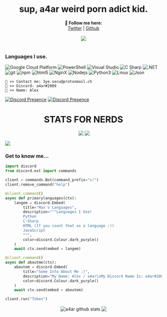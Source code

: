 <h1 align=center>sup, a4ar weird porn adict kid.</h1>


<p align="center">
  <b>🖤 Follow me here:</b><br>
  <a href="https://twitter.com/Blez_its">Twitter</a> |
  <a href="https://github.com/4k0">Github</a>
  <br><br>
  <img src="https://64.media.tumblr.com/94405cfd431c45b52a4dc0f228276687/tumblr_obhulhi6621uc9x1zo1_500.gifv">
  <br><br>
</p>



### Languages I use.
<p>
  <img alt="Google Cloud Platform" src="https://img.shields.io/badge/-Google_Cloud_Platform-1a73e8?style=flat-square&logo=google-cloud&logoColor=white" />
  <img alt="PowerShell" src="https://img.shields.io/badge/-PowerShell-5391FE?style=flat-square&logo=PowerShell&logoColor=white" />
  <img alt="Visual Studio" src="https://img.shields.io/badge/-Visual_Studio-750098?style=flat-square&logo=visual-studio&logoColor=white" />
  <img alt="C Sharp" src="https://img.shields.io/badge/-C_Sharp-8006c7?style=flat-square&logo=c-sharp&logoColor=white" />
  <img alt=".NET" src="https://img.shields.io/badge/-.NET-5C2D91?style=flat-square&logo=.net&logoColor=white" />
  <img alt="git" src="https://img.shields.io/badge/-Git-F05032?style=flat-square&logo=git&logoColor=white" />
  <img alt="npm" src="https://img.shields.io/badge/-NPM-CB3837?style=flat-square&logo=npm&logoColor=white" />
  <img alt="html5" src="https://img.shields.io/badge/-HTML5-E34F26?style=flat-square&logo=html5&logoColor=white" />
  <img alt="NginX" src="https://img.shields.io/badge/-NginX-269539?style=flat-square&logo=NginX&logoColor=white" />
  <img alt="Nodejs" src="https://img.shields.io/badge/-Nodejs-43853d?style=flat-square&logo=Node.js&logoColor=white" />
  <img alt="Python3" src="https://img.shields.io/badge/-Python3-cf9006?style=flat-square&logo=Python&logoColor=white" />
  <img alt="Linux" src="https://img.shields.io/badge/-Linux-CD9834?style=flat-square&logo=Linux&logoColor=white" />
  <img alt="Json" src="https://img.shields.io/badge/-Json-c2a721?style=flat-square&logo=json&logoColor=white" />
</p>

```
📧 >> Contact me: 3ye.secu@protonmail.ch
📧 >> Discord: a4ar#2009
👨 >> Name: Alex
```

  [![Discord Presence](https://lanyard-profile-readme.vercel.app/api/855492893385293864
                              )](https://discord.com/users/855492893385293864)
                              [![Discord Presence](https://lanyard-profile-readme.vercel.app/api/855481921714257930
                              )](https://discord.com/users/855481921714257930)         
                              
<h1 align="center">STATS FOR NERDS</h1>
<p align="center">
  <img src="">
  <img src="https://img.shields.io/github/stars/4k0?style=social">
  <img src="https://visitor-badge.laobi.icu/badge?page_id=4k0.4k0">
</p>

<img src="https://activity-graph.herokuapp.com/graph?username=4k0">



### Get to know me...
```py
import discord
from discord.ext import commands

client = commands.Bot(command_prefix="s!")
client.remove_command("help")

@client.command()
async def primarylanguages(ctx):
    langem = discord.Embed(
        title="Max's Languages",
        description="""Languages I Use!
        Python
        C-Sharp
        HTML (If you count that as a language :))
        JavaScript
        """,
        color=discord.Colour.dark_purple()
    )
    await ctx.send(embed = langem)

@client.command()
async def aboutme(ctx):
    aboutem = discord.Embed(
        title="Some Info About Me :)",
        description="My Name: Alex / a4ar\nMy Discord Name Is: a4ar#2009\nTwitter Name: @Blez_its\nMy Location: Mexico\nMy Hobbies: Coding, Gaming, THUG Pro and idk lol.",
        color=discord.Colour.dark_purple()
    )
    await ctx.send(embed = aboutem)

client.run("Token")
```
<p align='center'>
  <img align="center" src="https://github-readme-stats.vercel.app/api?username=4k0&show_icons=true&include_all_commits=true&theme=radical" alt="a4ar github stats" />
  <img align="center" src="https://github-readme-stats.vercel.app/api/top-langs/?username=4k0&layout=compact&theme=radical" />
</p>
